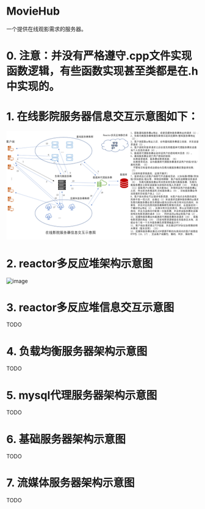 # MovieHub
一个提供在线观影需求的服务器。
# 0. 注意：并没有严格遵守.cpp文件实现函数逻辑，有些函数实现甚至类都是在.h中实现的。
# 1. 在线影院服务器信息交互示意图如下：
![image](https://github.com/ZhongLinFan/MovieHub/blob/main/images/%E5%9C%A8%E7%BA%BF%E5%BD%B1%E9%99%A2%E6%9C%8D%E5%8A%A1%E5%99%A8%E4%BF%A1%E6%81%AF%E4%BA%A4%E4%BA%92%E7%A4%BA%E6%84%8F%E5%9B%BE.PNG)
# 2. reactor多反应堆架构示意图
![image](https://github.com/ZhongLinFan/MovieHub/blob/main/images/Reactor%E5%A4%9A%E5%8F%8D%E5%BA%94%E5%A0%86%E6%9E%B6%E6%9E%84%E7%A4%BA%E6%84%8F%E5%9B%BE.bmp)
# 3. reactor多反应堆信息交互示意图
TODO
# 4. 负载均衡服务器架构示意图
TODO
# 5. mysql代理服务器架构示意图
TODO
# 6. 基础服务器架构示意图
TODO
# 7. 流媒体服务器架构示意图
TODO

